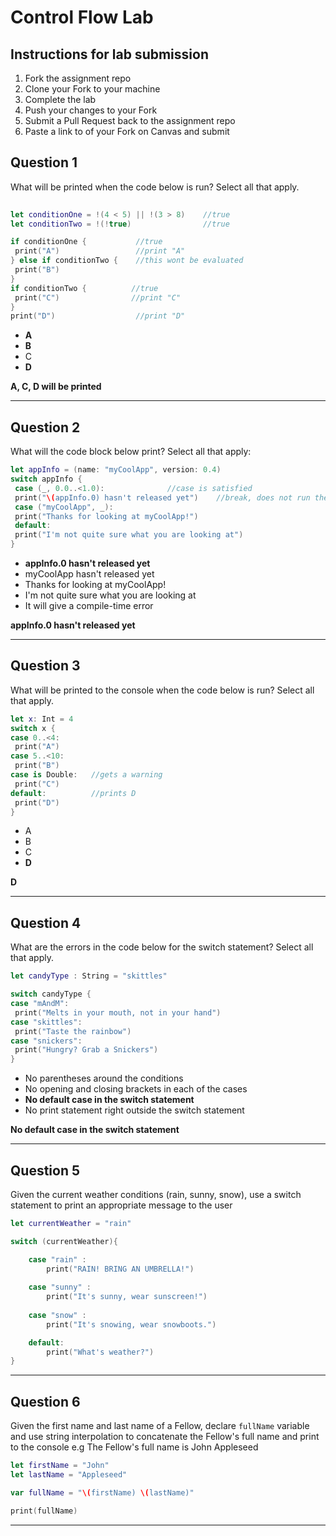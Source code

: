# Control Flow Lab

## Instructions for lab submission

1. Fork the assignment repo
1. Clone your Fork to your machine
1. Complete the lab
1. Push your changes to your Fork
1. Submit a Pull Request back to the assignment repo
1. Paste a link to of your Fork on Canvas and submit

## Question 1

What will be printed when the code below is run?  Select all that apply.

```swift
                
let conditionOne = !(4 < 5) || !(3 > 8)    //true
let conditionTwo = !(!true)                //true

if conditionOne {           //true
 print("A")                 //print "A"               
} else if conditionTwo {    //this wont be evaluated
 print("B")
}
if conditionTwo {          //true
 print("C")                //print "C"
}
print("D")                  //print "D"
```

- **A**
- **B**
- C
- **D**

**A, C, D will be printed**

***
## Question 2

What will the code block below print?  Select all that apply:

```swift
let appInfo = (name: "myCoolApp", version: 0.4)
switch appInfo {
 case (_, 0.0..<1.0):              //case is satisfied
 print("\(appInfo.0) hasn't released yet")    //break, does not run the rest
 case ("myCoolApp", _):
 print("Thanks for looking at myCoolApp!")
 default:
 print("I'm not quite sure what you are looking at")
}
```

- **appInfo.0 hasn't released yet**
- myCoolApp hasn't released yet
- Thanks for looking at myCoolApp!
- I'm not quite sure what you are looking at
- It will give a compile-time error

**appInfo.0 hasn't released yet**

***
## Question 3

What will be printed to the console when the code below is run?  Select all that apply.

```swift
let x: Int = 4
switch x {
case 0..<4:
 print("A")
case 5..<10:
 print("B")
case is Double:   //gets a warning
 print("C")
default:          //prints D
 print("D")
}
```

- A
- B
- C
- **D**

**D**

***
## Question 4

What are the errors in the code below for the switch statement? Select all that apply.

```swift
let candyType : String = "skittles"

switch candyType {
case "mAndM":
 print("Melts in your mouth, not in your hand")
case "skittles":
 print("Taste the rainbow")
case "snickers":
 print("Hungry? Grab a Snickers")
}
```

- No parentheses around the conditions
- No opening and closing brackets in each of the cases
- **No default case in the switch statement**
- No print statement right outside the switch statement

**No default case in the switch statement**

***
## Question 5

Given the current weather conditions (rain, sunny, snow), use a switch statement to print an appropriate message to the user

```swift
let currentWeather = "rain"

switch (currentWeather){

    case "rain" :
        print("RAIN! BRING AN UMBRELLA!")
        
    case "sunny" :
        print("It's sunny, wear sunscreen!")
        
    case "snow" :
        print("It's snowing, wear snowboots.")

    default:
        print("What's weather?")
}

```

***
## Question 6

Given the first name and last name of a Fellow, declare `fullName` variable and use string interpolation to concatenate the Fellow's full name and print to the console e.g The Fellow's full name is John Appleseed

```swift
let firstName = "John"
let lastName = "Appleseed"

var fullName = "\(firstName) \(lastName)"

print(fullName)

```

***

